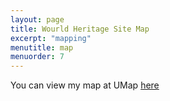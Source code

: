 ```yaml
---
layout: page
title: Wourld Heritage Site Map
excerpt: "mapping"
menutitle: map
menuorder: 7
---
```



You can view my map at UMap [here](file:///Users/saharahmadi/Documents/GitHub/qgis2web_2021_08_12-23_28_11_318500/index.html#5/31.529/52.770)

